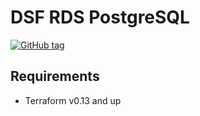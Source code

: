# DSF RDS PostgreSQL
[![GitHub tag](https://img.shields.io/github/v/tag/imperva/dsfkit.svg)](https://github.com/imperva/dsfkit/tags)

## Requirements
* Terraform v0.13 and up
